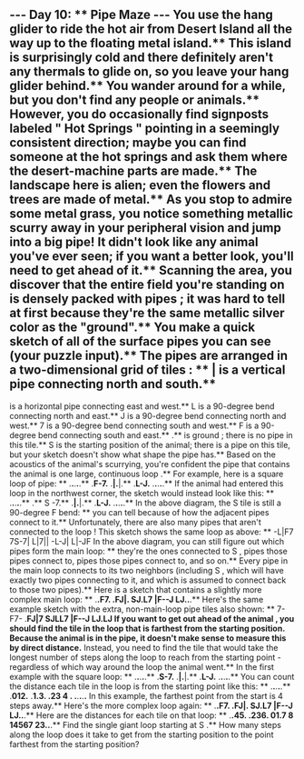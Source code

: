 --- Day 10: ** Pipe Maze ---
You use the hang glider to ride the hot air from Desert Island all the way up to the floating metal island.** This island is surprisingly cold and there definitely aren't any thermals to glide on, so you leave your hang glider behind.**
You wander around for a while, but you don't find any people or animals.** However, you do occasionally find signposts labeled "
Hot Springs
" pointing in a seemingly consistent direction; maybe you can find someone at the hot springs and ask them where the desert-machine parts are made.**
The landscape here is alien; even the flowers and trees are made of metal.** As you stop to admire some metal grass, you notice something metallic scurry away in your peripheral vision and jump into a big pipe! It didn't look like any animal you've ever seen; if you want a better look, you'll need to get ahead of it.**
Scanning the area, you discover that the entire field you're standing on is
densely packed with pipes
; it was hard to tell at first because they're the same metallic silver color as the "ground".** You make a quick sketch of all of the surface pipes you can see (your puzzle input).**
The pipes are arranged in a two-dimensional grid of
tiles
: **
|
is a
vertical pipe
connecting north and south.**
-
is a
horizontal pipe
connecting east and west.**
L
is a
90-degree bend
connecting north and east.**
J
is a
90-degree bend
connecting north and west.**
7
is a
90-degree bend
connecting south and west.**
F
is a
90-degree bend
connecting south and east.**
.**
is
ground
; there is no pipe in this tile.**
S
is the
starting position
of the animal; there is a pipe on this tile, but your sketch doesn't show what shape the pipe has.**
Based on the acoustics of the animal's scurrying, you're confident the pipe that contains the animal is
one large, continuous loop
.**
For example, here is a square loop of pipe: **
.**.**.**.**.**
.**F-7.**
.**|.**|.**
.**L-J.**
.**.**.**.**.**
If the animal had entered this loop in the northwest corner, the sketch would instead look like this: **
.**.**.**.**.**
.**
S
-7.**
.**|.**|.**
.**L-J.**
.**.**.**.**.**
In the above diagram, the
S
tile is still a 90-degree
F
bend: ** you can tell because of how the adjacent pipes connect to it.**
Unfortunately, there are also many pipes that
aren't connected to the loop
! This sketch shows the same loop as above: **
-L|F7
7S-7|
L|7||
-L-J|
L|-JF
In the above diagram, you can still figure out which pipes form the main loop: ** they're the ones connected to
S
, pipes those pipes connect to, pipes
those
pipes connect to, and so on.** Every pipe in the main loop connects to its two neighbors (including
S
, which will have exactly two pipes connecting to it, and which is assumed to connect back to those two pipes).**
Here is a sketch that contains a slightly more complex main loop: **
.**.**F7.**
.**FJ|.**
SJ.**L7
|F--J
LJ.**.**.**
Here's the same example sketch with the extra, non-main-loop pipe tiles also shown: **
7-F7-
.**FJ|7
SJLL7
|F--J
LJ.**LJ
If you want to
get out ahead of the animal
, you should find the tile in the loop that is
farthest
from the starting position.** Because the animal is in the pipe, it doesn't make sense to measure this by direct distance.** Instead, you need to find the tile that would take the longest number of steps
along the loop
to reach from the starting point - regardless of which way around the loop the animal went.**
In the first example with the square loop: **
.**.**.**.**.**
.**S-7.**
.**|.**|.**
.**L-J.**
.**.**.**.**.**
You can count the distance each tile in the loop is from the starting point like this: **
.**.**.**.**.**
.**012.**
.**1.**3.**
.**23
4
.**
.**.**.**.**.**
In this example, the farthest point from the start is
4
steps away.**
Here's the more complex loop again: **
.**.**F7.**
.**FJ|.**
SJ.**L7
|F--J
LJ.**.**.**
Here are the distances for each tile on that loop: **
.**.**45.**
.**236.**
01.**7
8
14567
23.**.**.**
Find the single giant loop starting at
S
.**
How many steps along the loop does it take to get from the starting position to the point farthest from the starting position?